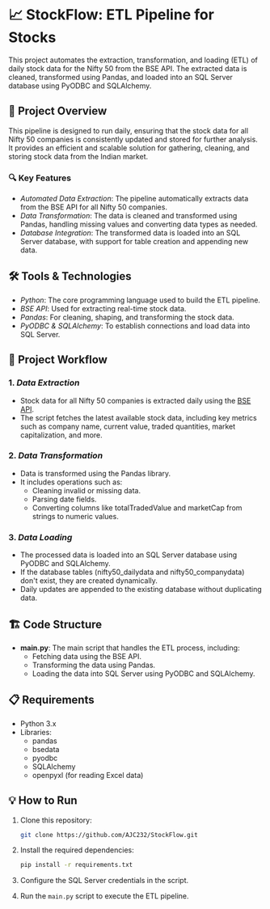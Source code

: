 ﻿# 📈 StockFlow: ETL Pipeline for Stocks

This project automates the extraction, transformation, and loading (ETL) of daily stock data for the Nifty 50 from the BSE API. The extracted data is cleaned, transformed using Pandas, and loaded into an SQL Server database using PyODBC and SQLAlchemy.

## 🚀 Project Overview

This pipeline is designed to run daily, ensuring that the stock data for all Nifty 50 companies is consistently updated and stored for further analysis. It provides an efficient and scalable solution for gathering, cleaning, and storing stock data from the Indian market.

### 🔍 Key Features

- _Automated Data Extraction_: The pipeline automatically extracts data from the BSE API for all Nifty 50 companies.
- _Data Transformation_: The data is cleaned and transformed using Pandas, handling missing values and converting data types as needed.
- _Database Integration_: The transformed data is loaded into an SQL Server database, with support for table creation and appending new data.

## 🛠 Tools & Technologies

- _Python_: The core programming language used to build the ETL pipeline.
- _BSE API_: Used for extracting real-time stock data.
- _Pandas_: For cleaning, shaping, and transforming the stock data.
- _PyODBC & SQLAlchemy_: To establish connections and load data into SQL Server.

## 📜 Project Workflow

### 1. _Data Extraction_

- Stock data for all Nifty 50 companies is extracted daily using the [BSE API](https://www.bseindia.com/).
- The script fetches the latest available stock data, including key metrics such as company name, current value, traded quantities, market capitalization, and more.

### 2. _Data Transformation_

- Data is transformed using the Pandas library.
- It includes operations such as:
  - Cleaning invalid or missing data.
  - Parsing date fields.
  - Converting columns like totalTradedValue and marketCap from strings to numeric values.

### 3. _Data Loading_

- The processed data is loaded into an SQL Server database using PyODBC and SQLAlchemy.
- If the database tables (nifty50_dailydata and nifty50_companydata) don't exist, they are created dynamically.
- Daily updates are appended to the existing database without duplicating data.

## 🏗 Code Structure

- **main.py**: The main script that handles the ETL process, including:
  - Fetching data using the BSE API.
  - Transforming the data using Pandas.
  - Loading the data into SQL Server using PyODBC and SQLAlchemy.

## 📋 Requirements

- Python 3.x
- Libraries:
  - pandas
  - bsedata
  - pyodbc
  - SQLAlchemy
  - openpyxl (for reading Excel data)

## 💡 How to Run

1. Clone this repository:

   ```bash
   git clone https://github.com/AJC232/StockFlow.git
   ```

2. Install the required dependencies:

   ```bash
   pip install -r requirements.txt
   ```

3. Configure the SQL Server credentials in the script.

4. Run the `main.py` script to execute the ETL pipeline.
